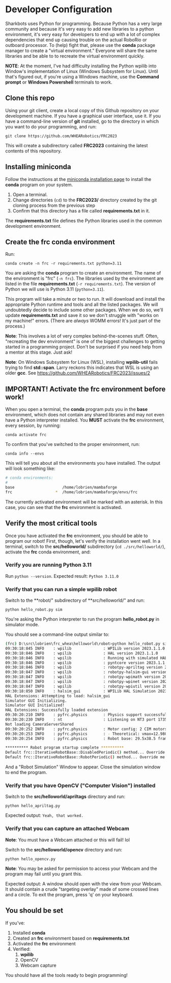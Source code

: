 # Developer Configuration

Sharkbots uses Python for programming. Because Python has a very large community and because it's very easy to add new libraries to a python environment, it's very easy for developers to end up with a lot of complex dependencies that end up causing trouble on the actual RoboRio or outboard processor. To (help) fight that, please use the **conda** package manager to create a "virtual environment." Everyone will share the same libraries and be able to to recreate the virtual environment quickly.

**NOTE**: At the moment, I've had difficulty installing the Python wpilib into Window's implementation of Linux (Windows Subsystem for Linux). Until that's figured out, if you're using a Windows machine, use the **Command prompt** or **Windows Powershell** terminals to work. 

## Clone this repo 

Using your git client, create a local copy of this Github repository on your development machine. If you have a graphical user interface, use it. If you have a command-line version of **git** installed, go to the directory in which you want to do your programming, and run:

    git clone https://github.com/WHEARobotics/FRC2023

This will create a subdirectory called **FRC2023** containing the latest contents of this repository.

## Installing miniconda

Follow the instructions at the [miniconda installation page](https://docs.conda.io/en/latest/miniconda.html#latest-miniconda-installer-links) to install the **conda** program on your system.

1. Open a terminal. 
1. Change directories (`cd`) to the **FRC2023/** directory created by the git cloning process from the previous step
1. Confirm that this directory has a file called **requirements.txt** in it. 

The **requirements.txt** file defines the Python libraries used in the common development environment.


## Create the **frc** conda environment 

Run:

    conda create -n frc -r requirements.txt python=3.11

You are asking the **conda** program to create an environment. The name of the environment is "frc" (`-n frc`). The libraries used by the environment are listed in the file **requirements.txt** (`-r requirements.txt`). The version of Python we will use is Python 3.11 (`python=3.11`).

This program will take a minute or two to run. It will download and install the appropriate Python runtime and tools and all the listed packages. We will undoubtedly decide to include some other packages. When we do so, we'll update **requirements.txt** and save it so we don't struggle with "works on my machine!" errors. (There are _always_ WOMM errors! It's just part of the process.)

**Note**: This involves a lot of very complex behind-the-scenes stuff. Often, "recreating the dev environment" is one of the biggest challenges to getting started in a programming project. Don't be surprised if you need help from a mentor at this stage. Just ask!

**Note**: On Windows Subsystem for Linux (WSL), installing **wpilib-util** fails trying to find **std::span**. Larry reckons this indicates that WSL is using an older **gcc**. See https://github.com/WHEARobotics/FRC2023/issues/2

## IMPORTANT! Activate the **frc** environment before work!

When you open a terminal, the **conda** program puts you in the **base** environment, which does not contain any shared libraries and may not even have a Python interpreter installed. You **MUST** activate the **frc** environment, every session, by running:

    conda activate frc 

To confirm that you've switched to the proper environment, run:

    conda info --envs

This will tell you about all the environments you have installed. The output will look something like:

```bash
# conda environments:
#
base                     /home/lobrien/mambaforge
frc                   *  /home/lobrien/mambaforge/envs/frc
```

The currently activated environment will be marked with an asterisk. In this case, you can see that the **frc** environment is activated. 

## Verify the most critical tools

Once you have activated the **frc** environment, you should be able to program our robot! First, though, let's verify the installation went well. In a terminal, switch to the **src/helloworld/** subdirectory (`cd ./src/helloworld/`), activate the **frc** conda environment, and:

### Verify you are running Python 3.11

Run `python --version`. Expected result: `Python 3.11.0`

### Verify that you can run a simple wpilib robot

Switch to the **robot/" subdirectory of **src/helloworld/" and run:

    python hello_robot.py sim

You're asking the Python interpreter to run the program **hello_robot.py** in simulator mode. 

You should see a command-line output similar to:

```bash
(frc) D:\src\lobrien\frc_whea\helloworld\robot>python hello_robot.py sim
09:30:18:845 INFO    : wpilib              : WPILib version 2023.1.1.0
09:30:18:846 INFO    : wpilib              : HAL version 2023.1.1.0
09:30:18:846 INFO    : wpilib              : Running with simulated HAL.
09:30:18:846 INFO    : wpilib              : pyntcore version 2023.1.1.0
09:30:18:846 INFO    : wpilib              : robotpy-apriltag version 2023.1.1.0
09:30:18:847 INFO    : wpilib              : robotpy-halsim-gui version 2023.1.1.0
09:30:18:847 INFO    : wpilib              : robotpy-wpimath version 2023.1.1.0
09:30:18:847 INFO    : wpilib              : robotpy-wpinet version 2023.1.1.0
09:30:18:847 INFO    : wpilib              : robotpy-wpiutil version 2023.1.1.0
09:30:18:850 INFO    : halsim_gui          : WPILib HAL Simulation 2023.1.1.0
HAL Extensions: Attempting to load: halsim_gui
Simulator GUI Initializing.
Simulator GUI Initialized!
HAL Extensions: Successfully loaded extension
09:30:20:210 INFO    : pyfrc.physics       : Physics support successfully enabled
09:30:20:230 INFO    : nt                  : Listening on NT3 port 1735, NT4 port 5810
Not loading CameraServerShared
09:30:20:252 INFO    : pyfrc.physics       : Motor config: 2 CIM motors @ 10.71 gearing with 6.0 diameter wheels
09:30:20:253 INFO    : pyfrc.physics       : - Theoretical: vmax=12.980 ft/s, amax=44.731 ft/s^2, kv=0.925, ka=0.268
09:30:20:254 INFO    : pyfrc.physics       : Robot base: 29.5x38.5 frame, 22.0 wheelbase, 110.0 mass

********** Robot program startup complete **********
Default frc::IterativeRobotBase::DisabledPeriodic() method... Override me!
Default frc::IterativeRobotBase::RobotPeriodic() method... Override me!
```

And a "Robot Simulation" Window to appear. Close the simulation window to end the program.

### Verify that you have OpenCV ("Computer Vision") installed

Switch to the **src/helloworld/apriltags** directory and run:

    python hello_apriltag.py

Expected output: `Yeah, that worked.`

### Verify that you can capture an attached Webcam 

**Note**: You must have a Webcam attached or this will fail! lol

Switch to the **src/helloworld/opencv** directory and run:

    python hello_opencv.py

**Note**: You may be asked for permission to access your Webcam and the program may fail until you grant this. 

Expected output: A window should open with the view from your Webcam. It should contain a crude "targeting overlay" made of some crossed lines and a circle. To exit the program, press 'q' on your keyboard. 

## You should be set

If you've:

1. Installed **conda**
1. Created an **frc** environment based on **requirements.txt** 
1. Activated the **frc** environment
1. Verified:
   1. **wpilib**
   1. OpenCV 
   1. Webcam capture

You should have all the tools ready to begin programming! 